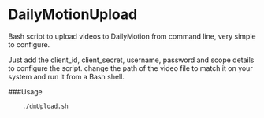 DailyMotionUpload
=================

Bash script to upload videos to DailyMotion from command line, very simple to configure.

Just add the client_id, client_secret, username, password and scope details to configure the script. change the path of the video file to match it on your system and run it from a Bash shell.

###Usage
```bash dmUpload.sh
	./dmUpload.sh
```
